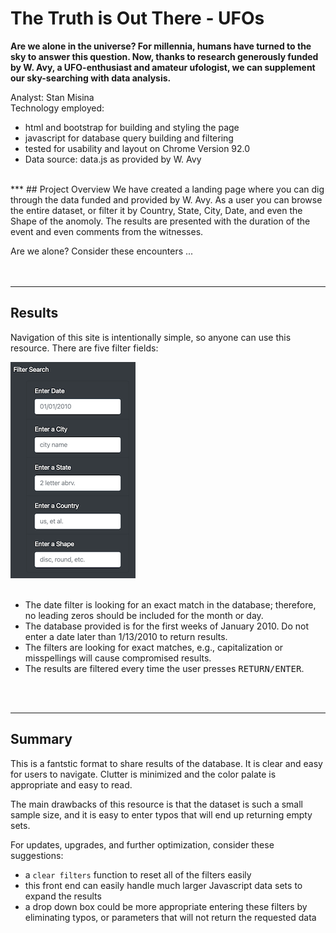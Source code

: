 # The Truth is Out There - UFOs
<b>Are we alone in the universe? For millennia, humans have turned to the sky to answer this question. Now, thanks to research generously funded by W. Avy, a UFO-enthusiast and amateur ufologist, we can supplement our sky-searching with data analysis.</b>  
  
Analyst: Stan Misina<br>
Technology employed:
- html and bootstrap for building and styling the page
- javascript for database query building and filtering
- tested for usability and layout on Chrome Version 92.0  
- Data source: data.js as provided by W. Avy  
<br>  
***
## Project Overview  
We have created a landing page where you can dig through the data funded and provided by W. Avy. As a user you can browse the entire dataset, or filter it by Country, State, City, Date, and even the Shape of the anomoly. The results are presented with the duration of the event and even comments from the witnesses.  

Are we alone? Consider these encounters ...  
<br>
<br>
***
## Results  
Navigation of this site is intentionally simple, so anyone can use this resource. There are five filter fields:  

![filters screen shot](static/images/filter_screenshot.png)<br><br>

- The date filter is looking for an exact match in the database; therefore, no leading zeros should be included for the month or day.
- The database provided is for the first weeks of January 2010. Do not enter a date later than 1/13/2010 to return results.
- The filters are looking for exact matches, e.g., capitalization or misspellings will cause compromised results.
- The results are filtered every time the user presses <kbd>RETURN/ENTER</kbd>.
<br>
<br>
  
***


## Summary
This is a fantstic format to share results of the database. It is clear and easy for users to navigate. Clutter is minimized and the color palate is appropriate and easy to read.

The main drawbacks of this resource is that the dataset is such a small sample size, and it is easy to enter typos that will end up returning empty sets.

For updates, upgrades, and further optimization, consider these suggestions:
- a `clear filters` function to reset all of the filters easily
- this front end can easily handle much larger Javascript data sets to expand the results
- a drop down box could be more appropriate entering these filters by eliminating typos, or parameters that will not return the requested data
